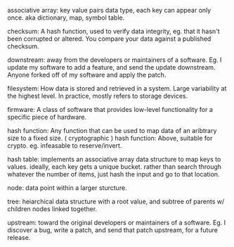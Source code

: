 associative array: key value pairs data type, each key can appear only once. aka
dictionary, map, symbol table.

checksum: A hash function, used to verify data integrity, eg. that it hasn't
been corrupted or altered. You compare your data against a published checksum.

downstream: away from the developers or maintainers of a software. Eg. I update
my software to add a feature, and send the update downstream. Anyone forked off
of my software and apply the patch.

filesystem: How data is stored and retrieved in a system. Large variability at
the highest level. In practice, mostly refers to storage devices.

firmware: A class of software that provides low-level functionality for a
specific piece of hardware.

hash function: Any function that can be used to map data of an aribtrary size
to a fixed size. ( cryptographic ) hash function: Above, suitable for crypto.
eg. infeasable to reserve/invert.

hash table: implements an associative array data structure to map keys to
values. ideally, each key gets a unique bucket. rather than search through
whatever the number of items, just hash the input and go to that location.

node: data point within a larger sturcture.

tree: heiarchical data structure with a root value, and subtree of parents w/
children nodes linked together.

upstream: toward the original developers or maintainers of a software. Eg. I
discover a bug, write a patch, and send that patch upstream, for a future
release.
